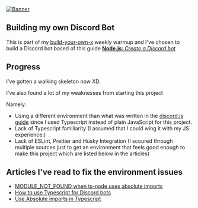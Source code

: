 [![Banner](https://codecrafters.io/landing/images/byox-banner.gif?v=1)](https://codecrafters.io/github-banner)

## Building my own Discord Bot

This is part of my [build-your-own-x](https://github.com/codecrafters-io/build-your-own-x) weekly warmup and I've chosen to build a Discord bot based of this guide [**Node.js**: _Create a Discord bot_](https://discordjs.guide/) 
## Progress

I've gotten a walking skeleton now XD.

I've also found a lot of my weaknesses from starting this project

Namely:

- Using a different environment than what was written in the [discord.js guide](https://discordjs.guide/creating-your-bot/) since I used Typescript instead of plain JavaScript for this project.
- Lack of Typescript familiarity (I assumed that I could wing it with my JS experience.)
- Lack of ESLint, Prettier and Husky Integration (I scoured through multiple sources just to get an environment that feels good enough to make this project which are listed below in the articles)


## Articles I've read to fix the environment issues

- [MODULE_NOT_FOUND when ts-node uses absolute imports](https://stackoverflow.com/questions/72600316/ts-node-module-not-found-when-using-absolute-imports-in-typescript)
- [How to use Typescript for Discord bots](https://sabe.io/tutorials/how-to-build-discord-bot-typescript)
- [Use Absolute imports in Typescript](https://khalilstemmler.com/blogs/typescript/absolute-file-path/)